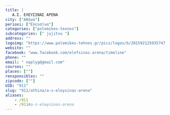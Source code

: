 ```yaml
---
title: |
   Α.Σ. ΕΛΕΥΣΙΝΑΣ ΑΡΕΝΑ
city: ["Αθήνα"]
perioxi: ["Ελευσίνα"]
categories: ["polemikes-texnes"]
subcategories: [" jujitsu "]
address: ""
logoimg: "https://www.polemikes-tehnes.gr/pics/logos/b/201592125935747.jpg"
website: ""
facebook: "www.facebook.com/elefsinas.arena/timeline"
phone: ""
email: " naplyg@gmail.com"
courses: ""
places: [""]
rensponsibles: ""
zipcode: [""]
UID: "911"
slug: "911/athina/a-s-eleysinas-arena"
aliases:
    - /911
    - /911#a-s-eleysinas-arena
---
```



